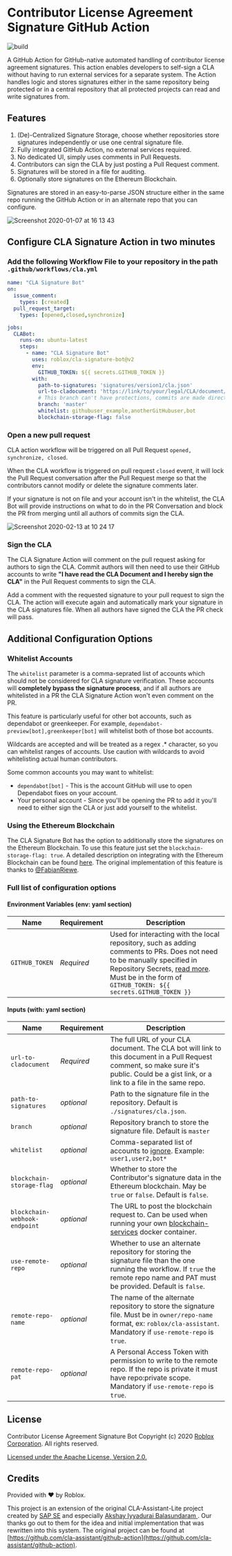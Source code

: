 # Contributor License Agreement Signature GitHub Action

![build](https://github.com/Roblox/cla-assistant/workflows/build/badge.svg?branch=master)

A GitHub Action for GitHub-native automated handling of contributor license agreement signatures. This action enables developers to self-sign a CLA without having to run external services for a separate system. The Action handles logic and stores signatures either in the same repository being protected or in a central repository that all protected projects can read and write signatures from.

## Features

1. (De)-Centralized Signature Storage, choose whether repositories store signatures independently or use one central signature file.
1. Fully integrated GitHub Action, no external services required.
1. No dedicated UI, simply uses comments in Pull Requests.
1. Contributors can sign the CLA by just posting a Pull Request comment.
1. Signatures will be stored in a file for auditing.
1. Optionally store signatures on the Ethereum Blockchain.

Signatures are stored in an easy-to-parse JSON structure either in the same repo running the GitHub Action or in an alternate repo that you can configure.

![Screenshot 2020-01-07 at 16 13 43](https://user-images.githubusercontent.com/33329946/71905595-c33aec80-3168-11ea-8a08-c78f13cb0dcb.png)

## Configure CLA Signature Action in two minutes

### Add the following Workflow File to your repository in the path `.github/workflows/cla.yml`

```yml
name: "CLA Signature Bot"
on:
  issue_comment:
    types: [created]
  pull_request_target:
    types: [opened,closed,synchronize]

jobs:
  CLABot:
    runs-on: ubuntu-latest
    steps:
      - name: "CLA Signature Bot"
        uses: roblox/cla-signature-bot@v2
        env:
          GITHUB_TOKEN: ${{ secrets.GITHUB_TOKEN }}
        with:
          path-to-signatures: 'signatures/version1/cla.json'
          url-to-cladocument: 'https://link/to/your/legal/CLA/document/of/choice'
          # This branch can't have protections, commits are made directly to the specified branch.
          branch: 'master'
          whitelist: githubuser_example,anotherGitHubuser,bot
          blockchain-storage-flag: false

```

### Open a new pull request

CLA action workflow will be triggered on all Pull Request `opened, synchronize, closed`.

When the CLA workflow is triggered on pull request `closed` event, it will lock the Pull Request conversation after the Pull Request merge so that the contributors cannot modify or delete the signature comments later.

If your signature is not on file and your account isn't in the whitelist, the CLA Bot will provide instructions on what to do in the PR Conversation and block the PR from merging until all authors of commits sign the CLA.

![Screenshot 2020-02-13 at 10 24 17](https://user-images.githubusercontent.com/33329946/74420003-0ca6e780-4e4b-11ea-85a7-4ccc3f53e3d5.png)

### Sign the CLA

The CLA Signature Action will comment on the pull request asking for authors to sign the CLA. Commit authors will then need to use their GitHub accounts to write **"I have read the CLA Document and I hereby sign the CLA"** in the Pull Request comments to sign the CLA.

Add a comment with the requested signature to your pull request to sign the CLA. The action will execute again and automatically mark your signature in the CLA signatures file. When all authors have signed the CLA the PR check will pass.

## Additional Configuration Options

### Whitelist Accounts

The `whitelist` parameter is a comma-seprated list of accounts which should not be considered for CLA signature verification. These accounts will **completely bypass the signature process**, and if all authors are whitelisted in a PR the CLA Signature Action won't even comment on the PR.

This feature is particularly useful for other bot accounts, such as dependabot or greenkeeper. For example, `dependabot-preview[bot],greenkeeper[bot]` will whitelist both of those bot accounts.

Wildcards are accepted and will be treated as a regex .* character, so you can whitelist ranges of accounts. Use caution with wildcards to avoid whitelisting actual human contributors.

Some common accounts you may want to whitelist:

* `dependabot[bot]` - This is the account GitHub will use to open Dependabot fixes on your account.
* Your personal account - Since you'll be opening the PR to add it you'll need to either sign the CLA or just add yourself to the whitelist.

### Using the Ethereum Blockchain

The CLA Signature Bot has the option to additionally store the signatures on the Ethereum Blockchain. To use this feature just set the `blockchain-storage-flag: true`. A detailed description on integrating with the Ethereum Blockchain can be found [here](https://github.com/cla-assistant/blockchain-services). The original implementation of this feature is thanks to [@FabianRiewe](https://github.com/fabianriewe).

### Full list of configuration options

#### Environment Variables (env: yaml section)

| Name                  | Requirement | Description |
| --------------------- | ----------- | ----------- |
| `GITHUB_TOKEN`        | _Required_ | Used for interacting with the local repository, such as adding comments to PRs. Does not need to be manually specified in Repository Secrets, [read more](https://help.github.com/en/actions/configuring-and-managing-workflows/authenticating-with-the-github_token). Must be in the form of `GITHUB_TOKEN: ${{ secrets.GITHUB_TOKEN }}` |

#### Inputs (with: yaml section)

| Name                          | Requirement | Description |
| ----------------------------- | ----------- | ----------- |
| `url-to-cladocument`          | _Required_  | The full URL of your CLA document. The CLA bot will link to this document in a Pull Request comment, so make sure it's public. Could be a gist link, or a link to a file in the same repo. |
| `path-to-signatures`          | _optional_  | Path to the signature file in the repository. Default is `./signatures/cla.json`. |
| `branch`                      | _optional_  | Repository branch to store the signature file. Default is `master` |
| `whitelist`                   | _optional_  | Comma-separated list of accounts to [ignore](https://github.com/roblox/cla-assistant#Whitelist-Accounts). Example: `user1,user2,bot*` |
| `blockchain-storage-flag`     | _optional_  | Whether to store the Contributor's signature data in the Ethereum blockchain. May be `true` or `false`. Default is `false`. |
| `blockchain-webhook-endpoint` | _optional_  | The URL to post the blockchain request to. Can be used when running your own [blockchain-services](https://github.com/cla-assistant/blockchain-services) docker container. |
| `use-remote-repo`             | _optional_  | Whether to use an alternate repository for storing the signature file than the one running the workflow. If `true` the remote repo name and PAT must be provided. Default is `false`. |
| `remote-repo-name`            | _optional_  | The name of the alternate repository to store the signature file. Must be in `owner/repo-name` format, ex: `roblox/cla-assistant`. Mandatory if `use-remote-repo` is `true`. |
| `remote-repo-pat`             | _optional_  | A Personal Access Token with permission to write to the remote repo. If the repo is private it must have repo:private scope. Mandatory if `use-remote-repo` is `true`. |

## License

Contributor License Agreement Signature Bot Copyright (c) 2020 [Roblox Corporation](https://roblox.com). All rights reserved.

[Licensed under the Apache License, Version 2.0.](./LICENSE)

## Credits

Provided with ♥ by Roblox.

This project is an extension of the original CLA-Assistant-Lite project created by [SAP SE](http://www.sap.com) and especially [Akshay Iyyadurai Balasundaram
](https://github.com/ibakshay). Our thanks go out to them for the idea and initial implementation that was rewritten into this system. The original project can be found at [https://github.com/cla-assistant/github-action](https://github.com/cla-assistant/github-action).
